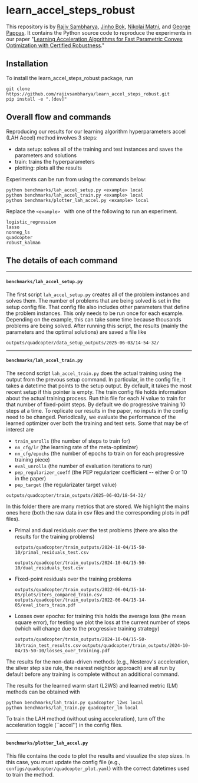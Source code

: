 # learn_accel_steps_robust

This repository is by
[Rajiv Sambharya](https://rajivsambharya.github.io/), [Jinho Bok](https://stellato.io/), [Nikolai Matni](https://nikolaimatni.github.io/), and [George Pappas](https://www.georgejpappas.org/).
It contains the Python source code to reproduce the experiments in our paper
"[Learning Acceleration Algorithms for Fast Parametric Convex Optimization with Certified Robustness](https://arxiv.org/abs/2507.16264)."

## Installation
To install the learn_accel_steps_robust package, run
```
git clone https://github.com/rajivsambharya/learn_accel_steps_robust.git
pip install -e ".[dev]"
```

## Overall flow and commands
Reproducing our results for our learning algorithm hyperparameters accel (LAH Accel) method involves 3 steps:
- data setup: solves all of the training and test instances and saves the parameters and solutions
- train: trains the hyperparameters
- plotting:  plots all the results

Experiments can be run from using the commands below:
```
python benchmarks/lah_accel_setup.py <example> local
python benchmarks/lah_accel_train.py <example> local
python benchmarks/plotter_lah_accel.py <example> local
```

Replace the ```<example> ``` with one of the following to run an experiment.
```
logistic_regression
lasso
nonneg_ls
quadcopter
robust_kalman
```

## The details of each command

***
#### ```benchmarks/lah_accel_setup.py```

The first script ```lah_accel_setup.py``` creates all of the problem instances and solves them.
The number of problems that are being solved is set in the setup config file.
That config file also includes other parameters that define the problem instances. 
This only needs to be run once for each example.
Depending on the example, this can take some time because thousands problems are being solved.
After running this script, the results (mainly the parameters and the optimal solutions) are saved a file like
```
outputs/quadcopter/data_setup_outputs/2025-06-03/14-54-32/
```

***
#### ```benchmarks/lah_accel_train.py```

The second script ```lah_accel_train.py``` does the actual training using the output from the prevous setup command.
In particular, in the config file, it takes a datetime that points to the setup output.
By default, it takes the most recent setup if this pointer is empty.
The train config file holds information about the actual training process.
Run this file for each $H$ value to train for that number of fixed-point steps.
By default we do progressive training $10$ steps at a time.
To replicate our results in the paper, no inputs in the config need to be changed.
Periodically, we evaluate the performance of the learned optimizer over both the training and test sets.
Some that may be of interest are
- ```train_unrolls``` (the number of steps to train for)
- ```nn_cfg/lr``` (the learning rate of the meta-optimizer)
- ```nn_cfg/epochs``` (the number of epochs to train on for each progressive training piece)
- ```eval_unrolls``` (the number of evaluation iterations to run)
- ```pep_regularizer_coeff``` (the PEP regularizer coefficient -- either 0 or 10 in the paper)
- ```pep_target``` (the regularizater target value)

```
outputs/quadcopter/train_outputs/2025-06-03/18-54-32/
```
In this folder there are many metrics that are stored.
We highlight the mains ones here (both the raw data in csv files and the corresponding plots in pdf files).


- Primal and dual residuals over the test problems (there are also the results for the training problems)

    ```outputs/quadcopter/train_outputs/2024-10-04/15-50-10/primal_residuals_test.csv```

    ```outputs/quadcopter/train_outputs/2024-10-04/15-50-10/dual_residuals_test.csv```

- Fixed-point residuals over the training problems 

    ```outputs/quadcopter/train_outputs/2022-06-04/15-14-05/plots/iters_compared_train.csv```
    ```outputs/quadcopter/train_outputs/2022-06-04/15-14-05/eval_iters_train.pdf```

- Losses over epochs: for training this holds the average loss (the mean square error), for testing we plot the loss at the current number of steps (which will change due to the progressive training strategy)

    ```outputs/quadcopter/train_outputs/2024-10-04/15-50-10/train_test_results.csv```
    ```outputs/quadcopter/train_outputs/2024-10-04/15-50-10/losses_over_training.pdf```


The results for the non-data-driven methods (e.g., Nesterov's acceleration, the silver step size rule, the nearest neighbor approach) are all run by default before any training is complete without an additional command.

The results for the learned warm start (L2WS) and learned metric (LM) methods can be obtained with
```
python benchmarks/lah_train.py quadcopter_l2ws local
python benchmarks/lah_train.py quadcopter_lm local
```

To train the LAH method (without using acceleration), turn off the acceleration toggle (``accel'') in the config files.


***
#### ```benchmarks/plotter_lah_accel.py```
This file contains the code to plot the results and visualize the step sizes.
In this case, you must update the config file (e.g., ```configs/quadcopter/quadcopter_plot.yaml```) with the correct datetimes used to train the method.